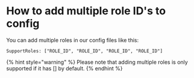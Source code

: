 # How to add multiple role ID's to config

You can add multiple roles in our config files like this:

`SupportRoles: ["ROLE_ID", "ROLE_ID", "ROLE_ID", "ROLE_ID"]`

{% hint style="warning" %}
Please note that adding multiple roles is only supported if it has \[] by default.
{% endhint %}

